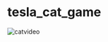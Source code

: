 # tesla_cat_game




![catvideo](https://github.com/ruthss0/tesla_cat_game/assets/82294375/19d83d1f-f832-4e0d-8bde-010796807b2f)
